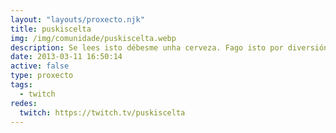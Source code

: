 ```yaml
---
layout: "layouts/proxecto.njk"
title: puskiscelta
img: /img/comunidade/puskiscelta.webp
description: Se lees isto débesme unha cerveza. Fago isto por diversión, non son profesional nin aspiro a elo. Se sigues lendo isto débesme dúas.
date: 2013-03-11 16:50:14
active: false
type: proxecto
tags:
  - twitch
redes:
  twitch: https://twitch.tv/puskiscelta
---
```

